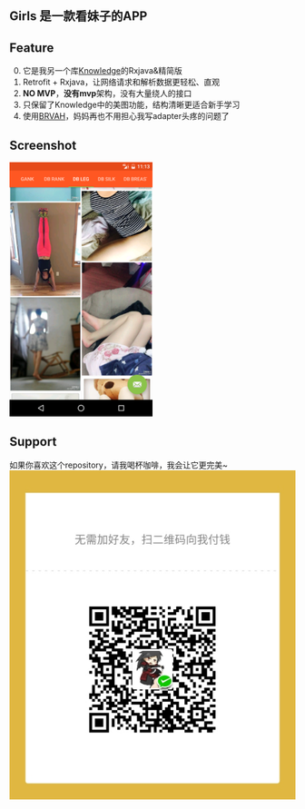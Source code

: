 
Girls 是一款看妹子的APP
---

## Feature
0. 它是我另一个库[Knowledge](https://github.com/DanteAndroid/Knowledge)的Rxjava&精简版
1. Retrofit + Rxjava，让网络请求和解析数据更轻松、直观
2. **NO MVP**，**没有mvp**架构，没有大量绕人的接口
3. 只保留了Knowledge中的美图功能，结构清晰更适合新手学习
4. 使用[BRVAH](http://www.recyclerview.org/)，妈妈再也不用担心我写adapter头疼的问题了

## Screenshot
<a href="./screenshot.png"><img src="./screenshot.png" width="50%"/></a>

## Support
如果你喜欢这个repository，请我喝杯咖啡，我会让它更完美~
![打开你的微信](get_me_a_drink.jpg)
